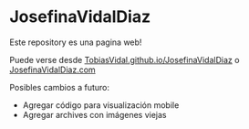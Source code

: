 # JosefinaVidalDiaz
Este repository es una pagina web!

Puede verse desde [TobiasVidal.github.io/JosefinaVidalDiaz](https://tobiasvidal.github.io/josefinavidaldiaz/) o [JosefinaVidalDiaz.com](http://josefinavidaldiaz.com/)

Posibles cambios a futuro:
- Agregar código para visualización mobile
- Agregar archives con imágenes viejas
